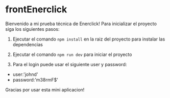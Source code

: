 # frontEnerclick

Bienvenido a mi prueba técnica de Enerclick! Para inicializar el proyecto siga los siguientes pasos:

1. Ejecutar el comando `npm install` en la raiz del proyecto para instalar las dependencias

2. Ejecutar el comando `npm run dev` para iniciar el proyecto

3. Para el login puede usar el siguiente user y password:
  - user:'johnd'
  - password:'m38rmF$'

Gracias por usar esta mini aplicacion!
    
